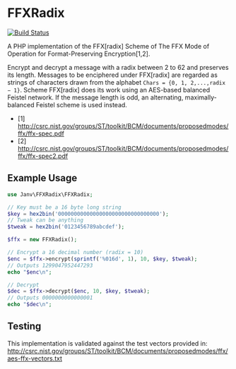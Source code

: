 FFXRadix
========

[![Build Status](https://travis-ci.org/jan2000/ffxradix.svg?branch=master)](https://travis-ci.org/jan2000/ffxradix)

A PHP implementation of the FFX\[radix\] Scheme of The FFX Mode of Operation for Format-Preserving Encryption[1,2].

Encrypt and decrypt a message with a radix between 2 to 62 and preserves its length. Messages to be enciphered under
FFX\[radix\] are regarded as strings of characters drawn from the alphabet `Chars = {0, 1, 2,...,radix − 1}`.
Scheme FFX\[radix\] does its work using an AES-based balanced Feistel network. If the message length is odd, an
alternating, maximally-balanced Feistel scheme is used instead.

* [1] http://csrc.nist.gov/groups/ST/toolkit/BCM/documents/proposedmodes/ffx/ffx-spec.pdf
* [2] http://csrc.nist.gov/groups/ST/toolkit/BCM/documents/proposedmodes/ffx/ffx-spec2.pdf


Example Usage
-------------

```php
use Janv\FFXRadix\FFXRadix;

// Key must be a 16 byte long string
$key = hex2bin('00000000000000000000000000000000');
// Tweak can be anything
$tweak = hex2bin('0123456789abcdef');

$ffx = new FFXRadix();

// Encrypt a 16 decimal number (radix = 10)
$enc = $ffx->encrypt(sprintf('%016d', 1), 10, $key, $tweak);
// Outputs 1299047952447293
echo "$enc\n";

// Decrypt
$dec = $ffx->decrypt($enc, 10, $key, $tweak);
// Outputs 0000000000000001
echo "$dec\n";
```

Testing
-------

This implementation is validated against the test vectors provided in:
http://csrc.nist.gov/groups/ST/toolkit/BCM/documents/proposedmodes/ffx/aes-ffx-vectors.txt
